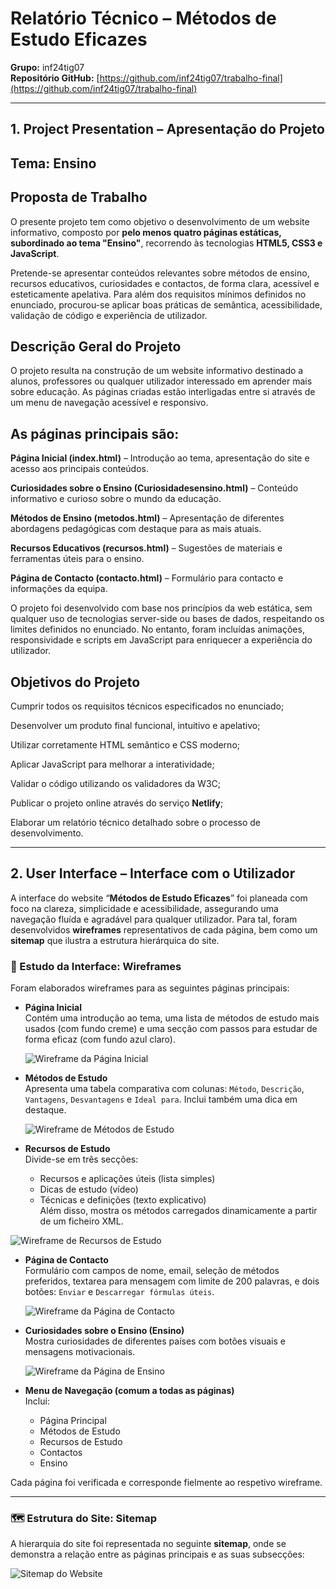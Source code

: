 # Relatório Técnico – Métodos de Estudo Eficazes

**Grupo:** inf24tig07  
**Repositório GitHub:** [https://github.com/inf24tig07/trabalho-final](https://github.com/inf24tig07/trabalho-final)  


---

## 1. Project Presentation – Apresentação do Projeto

## Tema: Ensino
## Proposta de Trabalho

O presente projeto tem como objetivo o desenvolvimento de um website informativo, composto por **pelo menos quatro páginas estáticas, subordinado ao tema "Ensino"**, recorrendo às tecnologias **HTML5, CSS3 e JavaScript**.

Pretende-se apresentar conteúdos relevantes sobre métodos de ensino, recursos educativos, curiosidades e contactos, de forma clara, acessível e esteticamente apelativa. Para além dos requisitos mínimos definidos no enunciado, procurou-se aplicar boas práticas de semântica, acessibilidade, validação de código e experiência de utilizador.

## Descrição Geral do Projeto

O projeto resulta na construção de um website informativo destinado a alunos, professores ou qualquer utilizador interessado em aprender mais sobre educação. As páginas criadas estão interligadas entre si através de um menu de navegação acessível e responsivo.

 ## As páginas principais são:

 **Página Inicial (index.html)** – Introdução ao tema, apresentação do site e acesso aos principais conteúdos.

**Curiosidades sobre o Ensino (Curiosidadesensino.html)** – Conteúdo informativo e curioso sobre o mundo da educação.

**Métodos de Ensino (metodos.html)** – Apresentação de diferentes abordagens pedagógicas com destaque para as mais atuais.

**Recursos Educativos (recursos.html)** – Sugestões de materiais e ferramentas úteis para o ensino.

**Página de Contacto (contacto.html)** – Formulário para contacto e informações da equipa.

O projeto foi desenvolvido com base nos princípios da web estática, sem qualquer uso de tecnologias server-side ou bases de dados, respeitando os limites definidos no enunciado. No entanto, foram incluídas animações, responsividade e scripts em JavaScript para enriquecer a experiência do utilizador.

## Objetivos do Projeto
Cumprir todos os requisitos técnicos especificados no enunciado;

Desenvolver um produto final funcional, intuitivo e apelativo;

Utilizar corretamente HTML semântico e CSS moderno;

Aplicar JavaScript para melhorar a interatividade;

Validar o código utilizando os validadores da W3C;

Publicar o projeto online através do serviço **Netlify**;

Elaborar um relatório técnico detalhado sobre o processo de desenvolvimento.

---

## 2. User Interface – Interface com o Utilizador

A interface do website “**Métodos de Estudo Eficazes**” foi planeada com foco na clareza, simplicidade e acessibilidade, assegurando uma navegação fluída e agradável para qualquer utilizador. Para tal, foram desenvolvidos **wireframes** representativos de cada página, bem como um **sitemap** que ilustra a estrutura hierárquica do site.

### :pushpin: Estudo da Interface: Wireframes

Foram elaborados wireframes para as seguintes páginas principais:

- **Página Inicial**  
  Contém uma introdução ao tema, uma lista de métodos de estudo mais usados (com fundo creme) e uma secção com passos para estudar de forma eficaz (com fundo azul claro).


  ![Wireframe da Página Inicial](images/index.html.png)
  

- **Métodos de Estudo**  
  Apresenta uma tabela comparativa com colunas: `Método`, `Descrição`, `Vantagens`, `Desvantagens` e `Ideal para`. Inclui também uma dica em destaque.

  ![Wireframe de Métodos de Estudo](images/metodosestudo.html.png)

- **Recursos de Estudo**  
  Divide-se em três secções:  
  - Recursos e aplicações úteis (lista simples)  
  - Dicas de estudo (vídeo)  
  - Técnicas e definições (texto explicativo)  
  Além disso, mostra os métodos carregados dinamicamente a partir de um ficheiro XML.

![Wireframe de Recursos de Estudo](images/recursosestudo.html.png)



- **Página de Contacto**  
  Formulário com campos de nome, email, seleção de métodos preferidos, textarea para mensagem com limite de 200 palavras, e dois botões: `Enviar` e `Descarregar fórmulas úteis`.


  ![Wireframe da Página de Contacto](images/contactos.html.png)

- **Curiosidades sobre o Ensino (Ensino)**  
  Mostra curiosidades de diferentes países  com botões visuais e mensagens motivacionais.

  ![Wireframe da Página de Ensino](images/Ensino.png)



- **Menu de Navegação (comum a todas as páginas)**  
  Inclui:  
  - Página Principal  
  - Métodos de Estudo  
  - Recursos de Estudo  
  - Contactos  
  - Ensino

Cada página foi verificada e corresponde fielmente ao respetivo wireframe.

---

### 🗺️ Estrutura do Site: Sitemap

A hierarquia do site foi representada no seguinte **sitemap**, onde se demonstra a relação entre as páginas principais e as suas subsecções:


![Sitemap do Website](images/sitemap.png)





